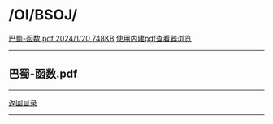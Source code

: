 # /OI/BSOJ/

[巴蜀-函数.pdf 2024/1/20 748KB][下载链接]
[使用内建pdf查看器浏览][pdfjs]

---

## 巴蜀-函数.pdf

---

[返回目录][目录]

---

[下载链接]: ../巴蜀-函数.pdf
[pdfjs]: ../../../../../internal__/pdfjs_/web/viewer.html?file=../../../files/---/files_/---.pdf
[目录]: ../../
